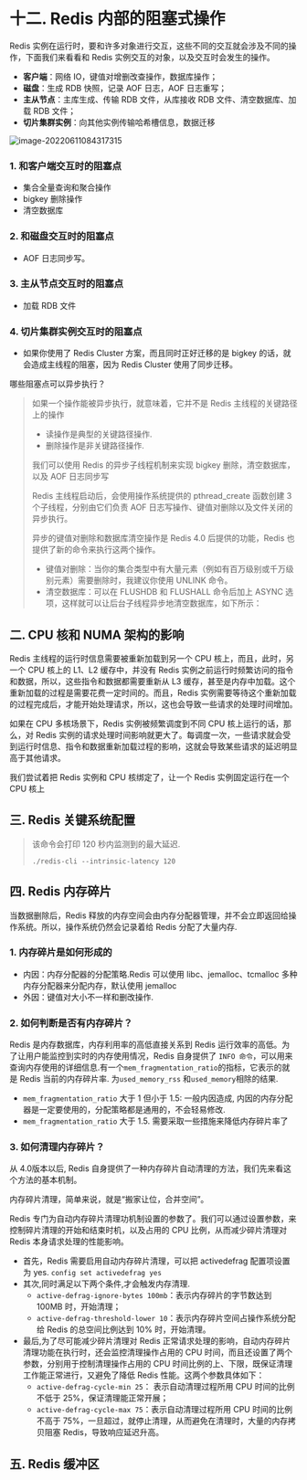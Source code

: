 # 十二.  Redis 内部的阻塞式操作

Redis 实例在运行时，要和许多对象进行交互，这些不同的交互就会涉及不同的操作，下面我们来看看和 Redis 实例交互的对象，以及交互时会发生的操作。

- **客户端**：网络 IO，键值对增删改查操作，数据库操作；
- **磁盘**：生成 RDB 快照，记录 AOF 日志，AOF 日志重写；
- **主从节点**：主库生成、传输 RDB 文件，从库接收 RDB 文件、清空数据库、加载 RDB 文件；
- **切片集群实例**：向其他实例传输哈希槽信息，数据迁移

![image-20220611084317315](http://imgur.thinkgos.cn/imgur/202206110843722.png)

### 1. 和客户端交互时的阻塞点

- 集合全量查询和聚合操作
- bigkey 删除操作
- 清空数据库

### 2. 和磁盘交互时的阻塞点

- AOF 日志同步写。

### 3. 主从节点交互时的阻塞点

- 加载 RDB 文件

### 4. 切片集群实例交互时的阻塞点

- 如果你使用了 Redis Cluster 方案，而且同时正好迁移的是 bigkey 的话，就会造成主线程的阻塞，因为 Redis Cluster 使用了同步迁移。

哪些阻塞点可以异步执行？

> 如果一个操作能被异步执行，就意味着，它并不是 Redis 主线程的关键路径上的操作
>
> - 读操作是典型的关键路径操作.
> - 删除操作是非关键路径操作.
>
> 我们可以使用 Redis 的异步子线程机制来实现 bigkey 删除，清空数据库，以及 AOF 日志同步写
>
> Redis 主线程启动后，会使用操作系统提供的 pthread_create 函数创建 3 个子线程，分别由它们负责 AOF 日志写操作、键值对删除以及文件关闭的异步执行。
>
> 异步的键值对删除和数据库清空操作是 Redis 4.0 后提供的功能，Redis 也提供了新的命令来执行这两个操作。
>
> - 键值对删除：当你的集合类型中有大量元素（例如有百万级别或千万级别元素）需要删除时，我建议你使用 UNLINK 命令。
> - 清空数据库：可以在 FLUSHDB 和 FLUSHALL 命令后加上 ASYNC 选项，这样就可以让后台子线程异步地清空数据库，如下所示：

## 二. CPU 核和 NUMA 架构的影响

Redis 主线程的运行时信息需要被重新加载到另一个 CPU 核上，而且，此时，另一个 CPU 核上的 L1、L2 缓存中，并没有 Redis 实例之前运行时频繁访问的指令和数据，所以，这些指令和数据都需要重新从 L3 缓存，甚至是内存中加载。这个重新加载的过程是需要花费一定时间的。而且，Redis 实例需要等待这个重新加载的过程完成后，才能开始处理请求，所以，这也会导致一些请求的处理时间增加。

如果在 CPU 多核场景下，Redis 实例被频繁调度到不同 CPU 核上运行的话，那么，对 Redis 实例的请求处理时间影响就更大了。每调度一次，一些请求就会受到运行时信息、指令和数据重新加载过程的影响，这就会导致某些请求的延迟明显高于其他请求。

我们尝试着把 Redis 实例和 CPU 核绑定了，让一个 Redis 实例固定运行在一个 CPU 核上

## 三. Redis 关键系统配置

> 该命令会打印 120 秒内监测到的最大延迟.
>
> `./redis-cli --intrinsic-latency 120` 

## 四. Redis 内存碎片

当数据删除后，Redis 释放的内存空间会由内存分配器管理，并不会立即返回给操作系统。所以，操作系统仍然会记录着给 Redis 分配了大量内存.

### 1. 内存碎片是如何形成的

- 内因：内存分配器的分配策略.Redis 可以使用 libc、jemalloc、tcmalloc 多种内存分配器来分配内存，默认使用 jemalloc
- 外因：键值对大小不一样和删改操作.

### 2. 如何判断是否有内存碎片？

Redis 是内存数据库，内存利用率的高低直接关系到 Redis 运行效率的高低。为了让用户能监控到实时的内存使用情况，Redis 自身提供了 `INFO 命令`，可以用来查询内存使用的详细信息.有一个`mem_fragmentation_ratio`的指标，它表示的就是 Redis 当前的内存碎片率. 为`used_memory_rss` 和`used_memory`相除的结果.

- `mem_fragmentation_ratio` 大于 1 但小于 1.5:  一般内因造成, 内因的内存分配器是一定要使用的，分配策略都是通用的，不会轻易修改.
- `mem_fragmentation_ratio` 大于 1.5. 需要采取一些措施来降低内存碎片率了

### 3. 如何清理内存碎片？

从 4.0版本以后, Redis 自身提供了一种内存碎片自动清理的方法，我们先来看这个方法的基本机制。

内存碎片清理，简单来说，就是“搬家让位，合并空间”。

Redis 专门为自动内存碎片清理功机制设置的参数了。我们可以通过设置参数，来控制碎片清理的开始和结束时机，以及占用的 CPU 比例，从而减少碎片清理对 Redis 本身请求处理的性能影响。

- 首先，Redis 需要启用自动内存碎片清理，可以把 activedefrag 配置项设置为 yes. `config set activedefrag yes`
- 其次,同时满足以下两个条件,才会触发内存清理.
  - `active-defrag-ignore-bytes 100mb`：表示内存碎片的字节数达到 100MB 时，开始清理；
  - `active-defrag-threshold-lower 10`：表示内存碎片空间占操作系统分配给 Redis 的总空间比例达到 10% 时，开始清理。
- 最后,为了尽可能减少碎片清理对 Redis 正常请求处理的影响，自动内存碎片清理功能在执行时，还会监控清理操作占用的 CPU 时间，而且还设置了两个参数，分别用于控制清理操作占用的 CPU 时间比例的上、下限，既保证清理工作能正常进行，又避免了降低 Redis 性能。这两个参数具体如下：
  - `active-defrag-cycle-min 25`： 表示自动清理过程所用 CPU 时间的比例不低于 25%，保证清理能正常开展；
  - `active-defrag-cycle-max 75`：表示自动清理过程所用 CPU 时间的比例不高于 75%，一旦超过，就停止清理，从而避免在清理时，大量的内存拷贝阻塞 Redis，导致响应延迟升高。

## 五. Redis 缓冲区







